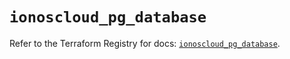 # `ionoscloud_pg_database`

Refer to the Terraform Registry for docs: [`ionoscloud_pg_database`](https://registry.terraform.io/providers/ionos-cloud/ionoscloud/6.6.0/docs/resources/pg_database).
